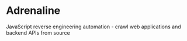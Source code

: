 # Adrenaline
JavaScript reverse engineering automation - crawl web applications and backend APIs from source
